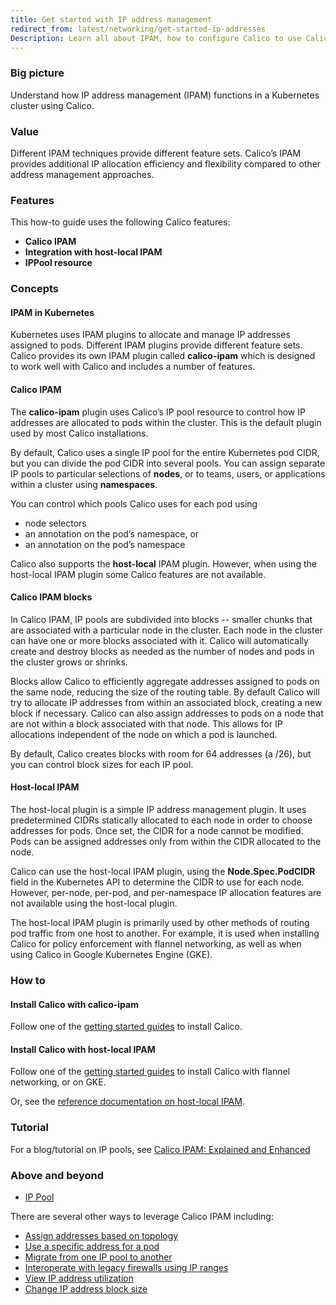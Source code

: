 ```yaml
---
title: Get started with IP address management
redirect_from: latest/networking/get-started-ip-addresses
Description: Learn all about IPAM, how to configure Calico to use Calico IPAM or host-local IPAM, and when you would want to use one versus the other.
---
```


### Big picture

Understand how IP address management (IPAM) functions in a Kubernetes cluster using Calico.

### Value

Different IPAM techniques provide different feature sets. Calico’s IPAM provides additional IP allocation efficiency and flexibility compared to other address management approaches. 

### Features

This how-to guide uses the following Calico features:

- **Calico IPAM**
- **Integration with host-local IPAM**
- **IPPool resource**

### Concepts

#### IPAM in Kubernetes 

Kubernetes uses IPAM plugins to allocate and manage IP addresses assigned to pods. Different IPAM plugins provide different feature sets. Calico provides its own IPAM plugin called **calico-ipam** which is designed to work well with Calico and includes a number of features. 

#### Calico IPAM

The **calico-ipam** plugin uses Calico’s IP pool resource to control how IP addresses are allocated to pods within the cluster. This is the default plugin used by most Calico installations.

By default, Calico uses a single IP pool for the entire Kubernetes pod CIDR, but you can divide the pod CIDR into several pools. You can assign separate IP pools to particular selections of **nodes**, or to teams, users, or applications within a cluster using **namespaces**. 

You can control which pools Calico uses for each pod using

- node selectors
- an annotation on the pod’s namespace, or
- an annotation on the pod’s namespace

Calico also supports the **host-local** IPAM plugin. However, when using the host-local IPAM plugin some Calico features are not available. 

#### Calico IPAM blocks

In Calico IPAM, IP pools are subdivided into blocks -- smaller chunks that are associated with a particular node in the cluster. Each node in the cluster can have one or more blocks associated with it. Calico will automatically create and destroy blocks as needed as the number of nodes and pods in the cluster grows or shrinks.

Blocks allow Calico to efficiently aggregate addresses assigned to pods on the same node, reducing the size of the routing table. By default Calico will try to allocate IP addresses from within an associated block, creating a new block if necessary. Calico can also assign addresses to pods on a node that are not within a block associated with that node. This allows for IP allocations independent of the node on which a pod is launched.

By default, Calico creates blocks with room for 64 addresses (a /26), but you can control block sizes for each IP pool.

#### Host-local IPAM

The host-local plugin is a simple IP address management plugin. It uses predetermined CIDRs statically allocated to each node in order to choose addresses for pods. Once set, the CIDR for a node cannot be modified. Pods can be assigned addresses only from within the CIDR allocated to the node.

Calico can use the host-local IPAM plugin, using the **Node.Spec.PodCIDR** field in the Kubernetes API to determine the CIDR to use for each node. However, per-node, per-pod, and per-namespace IP allocation features are not available using the host-local plugin.

The host-local IPAM plugin is primarily used by other methods of routing pod traffic from one host to another. For example, it is used when installing Calico for policy enforcement with flannel networking, as well as when using Calico in Google Kubernetes Engine (GKE).

### How to

#### Install Calico with calico-ipam

Follow one of the [getting started guides]({{site.baseurl}}/{{page.version}}/getting-started/) to install Calico.

#### Install Calico with host-local IPAM

Follow one of the [getting started guides]({{site.baseurl}}/{{page.version}}/getting-started/) to install Calico with flannel networking, or on GKE.

Or, see the [reference documentation on host-local IPAM]({{site.baseurl}}/{{page.version}}/reference/cni-plugin/configuration#using-host-local-ipam).

### Tutorial

For a blog/tutorial on IP pools, see [Calico IPAM: Explained and Enhanced](https://www.tigera.io/blog/calico-ipam-explained-and-enhanced/)

### Above and beyond

- [IP Pool]({{site.baseurl}}/{{page.version}}/reference/resources/ippool)

There are several other ways to leverage Calico IPAM including:

- [Assign addresses based on topology]({{site.baseurl}}/{{page.version}}/networking/assign-ip-addresses-topology)
- [Use a specific address for a pod]({{site.baseurl}}/{{page.version}}/networking/use-specific-ip)
- [Migrate from one IP pool to another]({{site.baseurl}}/{{page.version}}/networking/migrate-pools)
- [Interoperate with legacy firewalls using IP ranges]({{site.baseurl}}/{{page.version}}/networking/legacy-firewalls)
- [View IP address utilization]({{site.baseurl}}/{{page.version}}/reference/calicoctl/ipam/show)
- [Change IP address block size]({{site.baseurl}}/{{page.version}}/reference/resources/ippool)
